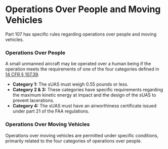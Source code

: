 
# Operations Over People and Moving Vehicles

Part 107 has specific rules regarding operations over people and moving vehicles.

### Operations Over People

A small unmanned aircraft may be operated over a human being if the operation meets the requirements of one of the four categories defined in [14 CFR § 107.39](https://www.ecfr.gov/current/title-14/chapter-I/subchapter-F/part-107/subpart-C/section-107.39).

*   **Category 1:** The sUAS must weigh 0.55 pounds or less.
*   **Category 2 & 3:** These categories have specific requirements regarding the maximum kinetic energy at impact and the design of the sUAS to prevent lacerations.
*   **Category 4:** The sUAS must have an airworthiness certificate issued under part 21 of the FAA regulations.

### Operations Over Moving Vehicles

Operations over moving vehicles are permitted under specific conditions, primarily related to the four categories of operations over people.
